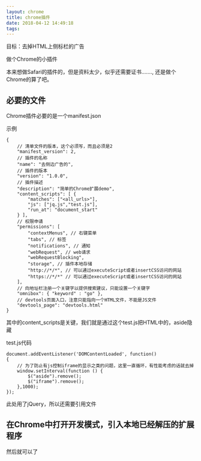 ```yaml
---
layout: chrome
title: chrome插件
date: 2018-04-12 14:49:18
tags:
---
```



目标：去掉HTML上侧标栏的广告

做个Chrome的小插件

本来想做Safari的插件的，但是资料太少，似乎还需要证书......., 还是做个Chrome的算了吧。


## 必要的文件

Chrome插件必要的是一个manifest.json

示例
```
{
    // 清单文件的版本，这个必须写，而且必须是2
    "manifest_version": 2,
    // 插件的名称
    "name": "去侧边广告的",
    // 插件的版本
    "version": "1.0.0",
    // 插件描述
    "description": "简单的Chrome扩展demo",    
    "content_scripts": [ {
        "matches": ["<all_urls>"],
        "js": ["jq.js","test.js"],
        "run_at": "document_start"
    } ],
    // 权限申请
    "permissions": [
        "contextMenus", // 右键菜单
        "tabs", // 标签
        "notifications", // 通知
        "webRequest", // web请求
        "webRequestBlocking",
        "storage", // 插件本地存储
        "http://*/*", // 可以通过executeScript或者insertCSS访问的网站
        "https://*/*" // 可以通过executeScript或者insertCSS访问的网站
    ],
    // 向地址栏注册一个关键字以提供搜索建议，只能设置一个关键字
    "omnibox": { "keyword" : "go" },
    // devtools页面入口，注意只能指向一个HTML文件，不能是JS文件
    "devtools_page": "devtools.html"
}
```

其中的content_scripts是关键，我们就是通过这个test.js把HTML中的，aside隐藏

test.js代码

```
document.addEventListener('DOMContentLoaded', function()
{
    // 为了防止有js控制iframe的显示之类的问题，这里一直循环，有性能考虑的话就去掉
    window.setInterval(function () {
        $("aside").remove();
        $("iframe").remove();
    },1000);
});
```

此处用了jQuery，所以还需要引用文件


## 在Chrome中打开开发模式，引入本地已经解压的扩展程序

然后就可以了


